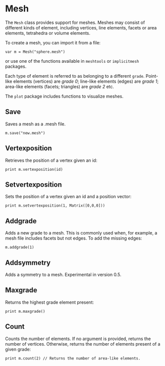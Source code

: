 [comment]: # (Mesh class help)
[version]: # (0.5)

# Mesh
[tagmesh]: # (Mesh)

The `Mesh` class provides support for meshes. Meshes may consist of different kinds of element, including vertices, line elements, facets or area elements, tetrahedra or volume elements.

To create a mesh, you can import it from a file:

    var m = Mesh("sphere.mesh")

or use one of the functions available in `meshtools` or `implicitmesh` packages.

Each type of element is referred to as belonging to a different `grade`. Point-like elements (vertices) are *grade 0*; line-like elements (edges) are *grade 1*; area-like elements (facets; triangles) are *grade 2* etc.

The `plot` package includes functions to visualize meshes.

[showsubtopics]: # (showsubtopics)

## Save
[tagsave]: # (Save)

Saves a mesh as a .mesh file.

    m.save("new.mesh")

## Vertexposition
[tagvertexposition]: # (vertexposition)

Retrieves the position of a vertex given an id:

    print m.vertexposition(id)

## Setvertexposition
[tagsetvertexposition]: # (setvertexposition)

Sets the position of a vertex given an id and a position vector:

    print m.setvertexposition(1, Matrix([0,0,0]))

## Addgrade
[tagaddgrade]: # (addgrade)

Adds a new grade to a mesh. This is commonly used when, for example, a mesh file includes facets but not edges. To add the missing edges:

    m.addgrade(1)

## Addsymmetry
[tagaddsymmetry]: # (addsymmetry)

Adds a symmetry to a mesh. Experimental in version 0.5.

## Maxgrade
[tagmaxgrade]: # (maxgrade)

Returns the highest grade element present:

    print m.maxgrade()

## Count
[tagcount]: # (count)

Counts the number of elements. If no argument is provided, returns the number of vertices. Otherwise, returns the number of elements present of a given grade:

    print m.count(2) // Returns the number of area-like elements. 
